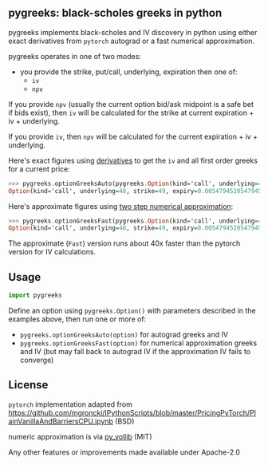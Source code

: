 pygreeks: black-scholes greeks in python
----------------------------------------

pygreeks implements black-scholes and IV discovery in python using either exact
derivatives from `pytorch` autograd or a fast numerical approximation.


pygreeks operates in one of two modes:

- you provide the strike, put/call, underlying, expiration then one of:
    - `iv`
    - `npv`

If you provide `npv` (usually the current option bid/ask midpoint is a safe bet if bids exist), then `iv` will be calculated for the strike at current expiration + iv + underlying.

If you provide `iv`, then `npv` will be calculated for the current expiration + iv + underlying.

Here's exact figures using [derivatives](https://web.archive.org/web/20200110122246/http://docs.fincad.com/support/developerfunc/mathref/greeks.htm) to get the `iv` and all first order greeks for a current price:
```haskell
>>> pygreeks.optionGreeksAuto(pygreeks.Option(kind='call', underlying=48, strike=49, expiry=(2/365), npv=0.55))
Option(kind='call', underlying=48, strike=49, expiry=0.005479452054794521, iv=0.6766163408740353, npv=0.5499992370605469, greeks=Greeks(theta=-0.22239099442958832, delta=0.34953978657722473, gamma=0.1539958268404007, vega=0.013154408894479275))
```

Here's approximate figures using [two step numerical approximation](https://github.com/vollib/lets_be_rational):
```haskell
>>> pygreeks.optionGreeksFast(pygreeks.Option(kind='call', underlying=48, strike=49, expiry=(2/365), npv=0.55))
Option(kind='call', underlying=48, strike=49, expiry=0.005479452054794521, iv=0.6766160239953531, npv=0.5499992370605469, greeks=Greeks(theta=-0.22254317168663496, delta=0.3495396503168968, gamma=0.15399597226320086, vega=0.01315440614997891))
```

The approximate (`Fast`) version runs about 40x faster than the pytorch version for IV calculations.

## Usage

```python
import pygreeks
```

Define an option using `pygreeks.Option()` with parameters described in the examples above, then run one or more of:

- `pygreeks.optionGreeksAuto(option)` for autograd greeks and IV
- `pygreeks.optionGreeksFast(option)` for numerical approximation greeks and IV (but may fall back to autograd IV if the approximation IV fails to converge)


## License
`pytorch` implementation adapted from https://github.com/mgroncki/IPythonScripts/blob/master/PricingPyTorch/PlainVanillaAndBarriersCPU.ipynb (BSD)

numeric approximation is via [py_vollib](https://github.com/vollib/py_vollib) (MIT)

Any other features or improvements made available under Apache-2.0
